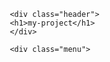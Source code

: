            <div class="header">
           <h1>my-project</h1>
           </div>
           
           <div class="menu">
